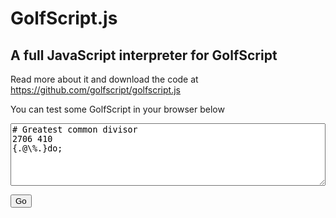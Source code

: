 # GolfScript.js

## A full JavaScript interpreter for GolfScript

Read more about it and download the code at <https://github.com/golfscript/golfscript.js>

You can test some GolfScript in your browser below

<script src="golfscript.js"></script>
<script>const get = id => document.getElementById(id)</script>

<textarea id="code" placeholder="code" style="width:100%;height:100px"># Greatest common divisor
2706 410
{.@\%.}do;</textarea>
<button onclick="get('output').innerText=GolfScript(get('code').value)">Go</button>
<pre id="output"></pre>
